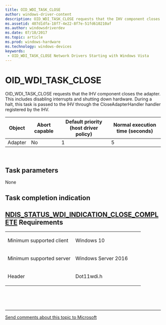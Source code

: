```yaml
---
title: OID_WDI_TASK_CLOSE
author: windows-driver-content
description: OID_WDI_TASK_CLOSE requests that the IHV component closes the adapter. This includes disabling interrupts and shutting down hardware. During a halt, this task is passed to the IHV through the CloseAdapterHandler handler registered by the IHV.
ms.assetid: 407d1dfa-18f7-4e22-8f7e-51fd610210af
ms.author: windowsdriverdev 
ms.date: 07/18/2017 
ms.topic: article 
ms.prod: windows-hardware 
ms.technology: windows-devices 
keywords:
 - OID_WDI_TASK_CLOSE Network Drivers Starting with Windows Vista
---
```


# OID\_WDI\_TASK\_CLOSE


OID\_WDI\_TASK\_CLOSE requests that the IHV component closes the adapter. This includes disabling interrupts and shutting down hardware. During a halt, this task is passed to the IHV through the CloseAdapterHandler handler registered by the IHV.

| Object  | Abort capable | Default priority (host driver policy) | Normal execution time (seconds) |
|---------|---------------|---------------------------------------|---------------------------------|
| Adapter | No            | 1                                     | 5                               |

 

## Task parameters


None
## Task completion indication


[NDIS\_STATUS\_WDI\_INDICATION\_CLOSE\_COMPLETE](ndis-status-wdi-indication-close-complete.md)
Requirements
------------

<table>
<colgroup>
<col width="50%" />
<col width="50%" />
</colgroup>
<tbody>
<tr class="odd">
<td><p>Minimum supported client</p></td>
<td><p>Windows 10</p></td>
</tr>
<tr class="even">
<td><p>Minimum supported server</p></td>
<td><p>Windows Server 2016</p></td>
</tr>
<tr class="odd">
<td><p>Header</p></td>
<td>Dot11wdi.h</td>
</tr>
</tbody>
</table>

 

 


--------------------
[Send comments about this topic to Microsoft](mailto:wsddocfb@microsoft.com?subject=Documentation%20feedback%20%5Bnetvista\netvista%5D:%20OID_WDI_TASK_CLOSE%20%20RELEASE:%20%286/30/2017%29&body=%0A%0APRIVACY%20STATEMENT%0A%0AWe%20use%20your%20feedback%20to%20improve%20the%20documentation.%20We%20don't%20use%20your%20email%20address%20for%20any%20other%20purpose,%20and%20we'll%20remove%20your%20email%20address%20from%20our%20system%20after%20the%20issue%20that%20you're%20reporting%20is%20fixed.%20While%20we're%20working%20to%20fix%20this%20issue,%20we%20might%20send%20you%20an%20email%20message%20to%20ask%20for%20more%20info.%20Later,%20we%20might%20also%20send%20you%20an%20email%20message%20to%20let%20you%20know%20that%20we've%20addressed%20your%20feedback.%0A%0AFor%20more%20info%20about%20Microsoft's%20privacy%20policy,%20see%20http://privacy.microsoft.com/default.aspx. "Send comments about this topic to Microsoft")


